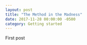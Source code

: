 ```yaml
---
layout: post
title: "The Method in the Madness"
date: 2017-11-28 00:00:00 -0500
category: Getting started
---
```


First post

